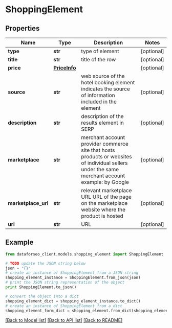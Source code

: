 # ShoppingElement


## Properties

Name | Type | Description | Notes
------------ | ------------- | ------------- | -------------
**type** | **str** | type of element | [optional] 
**title** | **str** | title of the row | [optional] 
**price** | [**PriceInfo**](PriceInfo.md) |  | [optional] 
**source** | **str** | web source of the hotel booking element indicates the source of information included in the element | [optional] 
**description** | **str** | description of the results element in SERP | [optional] 
**marketplace** | **str** | merchant account provider commerce site that hosts products or websites of individual sellers under the same merchant account example: by Google | [optional] 
**marketplace_url** | **str** | relevant marketplace URL URL of the page on the marketplace website where the product is hosted | [optional] 
**url** | **str** | URL | [optional] 

## Example

```python
from dataforseo_client.models.shopping_element import ShoppingElement

# TODO update the JSON string below
json = "{}"
# create an instance of ShoppingElement from a JSON string
shopping_element_instance = ShoppingElement.from_json(json)
# print the JSON string representation of the object
print ShoppingElement.to_json()

# convert the object into a dict
shopping_element_dict = shopping_element_instance.to_dict()
# create an instance of ShoppingElement from a dict
shopping_element_form_dict = shopping_element.from_dict(shopping_element_dict)
```
[[Back to Model list]](../README.md#documentation-for-models) [[Back to API list]](../README.md#documentation-for-api-endpoints) [[Back to README]](../README.md)


